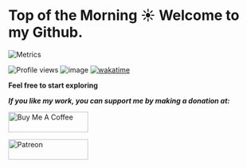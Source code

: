 # Top of the Morning ☀️ Welcome to my Github.

![Metrics](https://metrics.lecoq.io/mwala-zm?template=classic&base.community=0&isocalendar=1&habits=1&base=header%2C%20activity%2C%20community%2C%20repositories%2C%20metadata&base.indepth=false&base.hireable=false&base.skip=false&isocalendar=false&isocalendar.duration=full-year&habits=false&habits.from=200&habits.days=14&habits.facts=true&habits.charts=false&habits.charts.type=classic&habits.trim=false&habits.languages.limit=8&habits.languages.threshold=0%25&config.timezone=Africa%2FLusaka)

![Profile views](https://gpvc.arturio.dev/mwala-zm) ![image](https://www.codewars.com/users/mwala-zm/badges/micro) [![wakatime](https://wakatime.com/badge/user/f1e9472e-19ff-4947-9407-b98050852244.svg)](https://wakatime.com/@f1e9472e-19ff-4947-9407-b98050852244)

<b> Feel free to start exploring </b>
<div>
  <i><b>If you like my work, you can support me by making a donation at: </b></i>

  <a href="https://www.buymeacoffee.com/mwala" target="_blank"><img src="https://cdn.buymeacoffee.com/buttons/default-orange.png" alt="Buy Me A Coffee" height="41" width="160"></a>

  <!--Patreon link-->

  <a href="https://www.patreon.com/theraidzeropodcast">
    <img src="https://c5.patreon.com/external/logo/become_a_patron_button@2x.png" width="160" height="41" alt="Patreon">
  </a>
